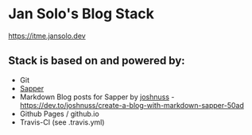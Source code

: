 # Jan Solo's Blog Stack

https://itme.jansolo.dev

## Stack is based on and powered by:

- Git
- [Sapper](https://github.com/sveltejs/sapper)
- Markdown Blog posts for Sapper by [joshnuss](https://github.com/joshnuss/sapper-template) - https://dev.to/joshnuss/create-a-blog-with-markdown-sapper-50ad
- Github Pages / github.io
- Travis-CI (see .travis.yml)

